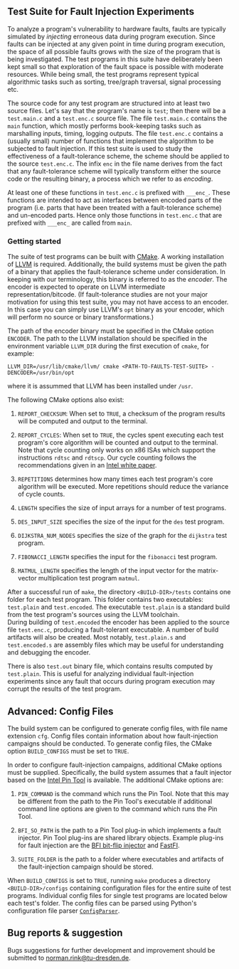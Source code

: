 

## Test Suite for Fault Injection Experiments

To analyze a program's vulnerability to hardware faults, faults are typically simulated by _injecting_ erroneous data during program execution.
Since faults can be injected at any given point in time during program execution, the space of all possible faults grows with the size of the program that is being investigated.
The test programs in this suite have deliberately been kept small so that exploration of the fault space is possible with moderate resources.
While being small, the test programs represent typical algorithmic tasks such as sorting, tree/graph traversal, signal processing etc.
 
The source code for any test program are structured into at least two source files.
Let's say that the program's name is `test`; then there will be a `test.main.c` and a `test.enc.c` source file.
The file `test.main.c` contains the `main` function, which mostly performs book-keeping tasks such as marshalling inputs, timing, logging outputs.
The file `test.enc.c` contains a (usually small) number of functions that implement the algorithm to be subjected to fault injection.
If this test suite is used to study the effectiveness of a fault-tolerance scheme, the scheme should be applied to the source `test.enc.c`.
The infix `enc` in the file name derives from the fact that any fault-tolerance scheme will typically transform either the source code or the resulting binary, a process which we refer to as _encoding_.
 
At least one of these functions in `test.enc.c` is prefixed with `___enc_`.
These functions are intended to act as interfaces between encoded parts of the program (i.e. parts that have been treated with a fault-tolerance scheme) and un-encoded parts.
Hence only those functions in `test.enc.c` that are prefixed with `___enc_` are called from `main`.
   

### Getting started

The suite of test programs can be built with [CMake](https://cmake.org/).
A working installation of [LLVM](llvm.org) is required. 
Additionally, the build systems must be given the path of a binary that applies the fault-tolerance scheme under consideration.
In keeping with our terminology, this binary is referred to as the _encoder_.
The encoder is expected to operate on LLVM intermediate representation/bitcode.
(If fault-tolerance studies are not your major motivation for using this test suite, you may not have access to an encoder.
In this case you can simply use LLVM's `opt` binary as your encoder, which will perform no source or binary transformations.) 

The path of the encoder binary must be specified in the CMake option `ENCODER`.
The path to the LLVM installation should be specified in the environment variable `LLVM_DIR` during the first execution of `cmake`, for example:

  `LLVM_DIR=/usr/lib/cmake/llvm/ cmake <PATH-TO-FAULTS-TEST-SUITE> -DENCODER=/usr/bin/opt`

where it is assummed that LLVM has been installed under `/usr`.

The following CMake options also exist:

  1. `REPORT_CHECKSUM`: When set to `TRUE`, a checksum of the program results will be computed and output to the terminal.

  2. `REPORT_CYCLES`: When set to `TRUE`, the cycles spent executing each test program's core algorithm will be counted and output to the terminal.
     Note that cycle counting only works on x86 ISAs which support the instructions `rdtsc` and `rdtscp`.
     Our cycle counting follows the recommendations given in an [Intel white paper](http://www.intel.com/content/www/us/en/embedded/training/ia-32-ia-64-benchmark-code-execution-paper.html).

  3. `REPETITIONS` determines how many times each test program's core algorithm will be executed.
     More repetitions should reduce the variance of cycle counts.

  4. `LENGTH` specifies the size of input arrays for a number of test programs.

  5. `DES_INPUT_SIZE` specifies the size of the input for the `des` test program.

  6. `DIJKSTRA_NUM_NODES` specifies the size of the graph for the `dijkstra` test program.

  7. `FIBONACCI_LENGTH` specifies the input for the `fibonacci` test program.

  8. `MATMUL_LENGTH` specifies the length of the input vector for the matrix-vector multiplication test program `matmul`.

After a successful run of `make`, the directory `<BUILD-DIR>/tests` contains one folder for each test program.
This folder contains two executables: `test.plain` and `test.encoded`.
The executable `test.plain` is a standard build from the test program's sources using the LLVM toolchain.   
During building of `test.encoded` the encoder has been applied to the source file `test.enc.c`, producing a fault-tolerant executable.
A number of build artifacts will also be created.
Most notably, `test.plain.s` and `test.encoded.s` are assembly files which may be useful for understanding and debugging the encoder.

There is also `test.out` binary file, which contains results computed by `test.plain`.
This is useful for analyzing individual fault-injection experiments since any fault that occurs during program execution may corrupt the results of the test program.
 

## Advanced: Config Files

The build system can be configured to generate config files, with file name extension `cfg`.
Config files contain information about how fault-injection campaigns should be conducted.
To generate config files, the CMake option `BUILD_CONFIGS` must be set to `TRUE`.

In order to configure fault-injection campaigns, additional CMake options must be supplied.
Specifically, the build system assumes that a fault injector based on the [Intel Pin Tool](https://software.intel.com/en-us/articles/pin-a-dynamic-binary-instrumentation-tool) is available.
The additional CMake options are:

  1. `PIN_COMMAND` is the command which runs the Pin Tool.
     Note that this may be different from the path to the Pin Tool's executable if additional command line options are given to the command which runs the Pin Tool.

  2. `BFI_SO_PATH` is the path to a Pin Tool plug-in which implements a fault injector.
     Pin Tool plug-ins are shared library objects.
     Example plug-ins for fault injection are the [BFI bit-flip injector](https://bitbucket.org/db7/bfi) and [FastFI](https://github.com/normanrink/fastfi).

  3. `SUITE_FOLDER` is the path to a folder where executables and artifacts of the fault-injection campaign should be stored.

When `BUILD_CONFIGS` is set to `TRUE`, running `make` produces a directory `<BUILD-DIR>/configs` containing configuration files for the entire suite of test programs.
Individual config files for single test programs are located below each test's folder.
The config files can be parsed using Python's configuration file parser [`ConfigParser`](https://docs.python.org/2/library/configparser.html).


## Bug reports & suggestion

Bugs suggestions for further development and improvement should be submitted to norman.rink@tu-dresden.de.
